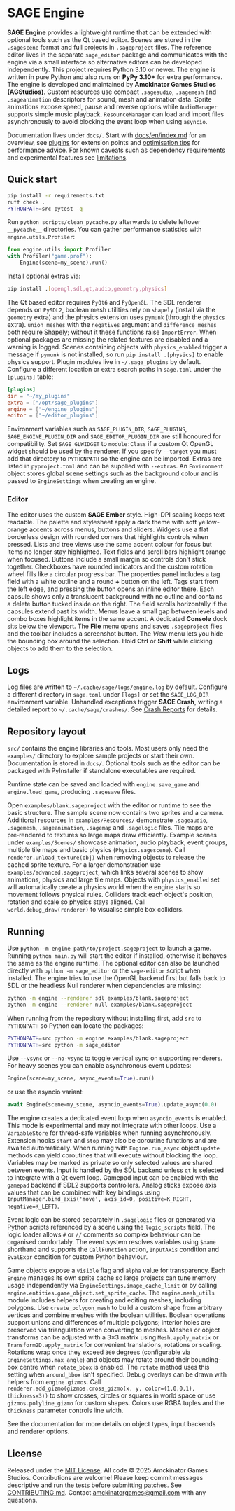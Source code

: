 # SAGE Engine

**SAGE Engine** provides a lightweight runtime that can be extended with optional tools such as the Qt based editor. Scenes are stored in the `.sagescene` format and full projects in `.sageproject` files. The reference editor lives in the separate ``sage_editor`` package and communicates with the engine via a small interface so alternative editors can be developed independently.
This project requires Python 3.10 or newer. The engine is written in pure
Python and also runs on **PyPy 3.10+** for extra performance.
The engine is developed and maintained by **Amckinator Games Studios (AGStudios)**.
Custom resources use compact `.sageaudio`, `.sagemesh` and `.sageanimation` descriptors for sound, mesh and animation data.
Sprite animations expose speed, pause and reverse options while ``AudioManager`` supports simple music playback.
``ResourceManager`` can load and import files asynchronously to avoid blocking the event loop when using ``asyncio``.

Documentation lives under `docs/`. Start with [docs/en/index.md](docs/en/index.md) for an overview, see [plugins](docs/en/plugins.md) for extension points and [optimisation tips](docs/en/optimisation.md) for performance advice.
For known caveats such as dependency requirements and experimental features see
[limitations](docs/en/limitations.md).

## Quick start
```bash
pip install -r requirements.txt
ruff check .
PYTHONPATH=src pytest -q
```
Run `python scripts/clean_pycache.py` afterwards to delete leftover `__pycache__` directories.
You can gather performance statistics with `engine.utils.Profiler`:
```python
from engine.utils import Profiler
with Profiler("game.prof"):
    Engine(scene=my_scene).run()
```
Install optional extras via:
```bash
pip install .[opengl,sdl,qt,audio,geometry,physics]
```
The Qt based editor requires `PyQt6` and `PyOpenGL`. The SDL renderer depends on
`PySDL2`, boolean mesh utilities rely on `shapely` (install via the
`geometry` extra) and the physics extension uses `pymunk` (through the
`physics` extra). `union_meshes` with the ``negatives`` argument and
``difference_meshes`` both require Shapely; without it these functions raise
``ImportError``. When optional packages are missing the related features are
disabled and a warning is logged. Scenes containing objects with
``physics_enabled`` trigger a message if ``pymunk`` is not installed, so run
``pip install .[physics]`` to enable physics support.
Plugin modules live in `~/.sage_plugins` by default. Configure a different
location or extra search paths in `sage.toml` under the `[plugins]` table:
```toml
[plugins]
dir = "~/my_plugins"
extra = ["/opt/sage_plugins"]
engine = ["~/engine_plugins"]
editor = ["~/editor_plugins"]
```
Environment variables such as `SAGE_PLUGIN_DIR`, `SAGE_PLUGINS`,
`SAGE_ENGINE_PLUGIN_DIR` and `SAGE_EDITOR_PLUGIN_DIR` are still
honoured for compatibility.
Set `SAGE_GLWIDGET` to ``module:Class`` if a custom Qt OpenGL widget should be
used by the renderer.
If you specify ``--target`` you must add that directory to ``PYTHONPATH`` so the
engine can be imported.
Extras are listed in ``pyproject.toml`` and can be supplied with ``--extras``.
An ``Environment`` object stores global scene settings such as the background
colour and is passed to ``EngineSettings`` when creating an engine.

### Editor
The editor uses the custom **SAGE Ember** style.
High-DPI scaling keeps text readable.
The palette and stylesheet apply a dark theme with soft yellow-orange accents
across menus, buttons and sliders. Widgets use a flat borderless design with
rounded corners that highlights controls when pressed. Lists and tree views
use the same accent colour for focus but items no longer stay highlighted.
Text fields and scroll bars highlight orange when focused. Buttons include a
small margin so controls don't stick together. Checkboxes have rounded
indicators and the custom rotation wheel fills like a circular progress bar.
The properties panel includes a tag field with a white outline and a round **+**
button on the left. Tags start from the left edge, and pressing the button opens
an inline editor there. Each capsule shows only a translucent background with no
outline and contains a delete button tucked inside on the right. The field
scrolls horizontally if the capsules extend past its width.
Menus leave a small gap between levels and combo boxes highlight items in the
same accent. A dedicated **Console** dock sits below the viewport.
The **File** menu opens and saves ``.sageproject`` files and the toolbar
includes a screenshot button.
The *View* menu lets you hide the bounding box around the selection.
Hold **Ctrl** or **Shift** while clicking objects to add them to the selection.

## Logs
Log files are written to `~/.cache/sage/logs/engine.log` by default. Configure a
different directory in `sage.toml` under `[logs]` or set the `SAGE_LOG_DIR`
environment variable.
Unhandled exceptions trigger **SAGE Crash**, writing a detailed report to
`~/.cache/sage/crashes/`. See [Crash Reports](docs/en/crash_reports.md) for
details.

## Repository layout
``src/`` contains the engine libraries and tools. Most users only need the
``examples/`` directory to explore sample projects or start their own.
Documentation is stored in ``docs/``. Optional tools such as the editor can be
packaged with PyInstaller if standalone executables are required.

Runtime state can be saved and loaded with `engine.save_game` and
`engine.load_game`, producing `.sagesave` files.

Open `examples/blank.sageproject` with the editor or runtime to see the basic structure. The sample scene now contains two sprites and a camera. Additional resources in `examples/Resources/` demonstrate `.sageaudio`, `.sagemesh`, `.sageanimation`, `.sagemap` and `.sagelogic` files. Tile maps are pre‑rendered to textures so large maps draw efficiently. Example scenes under `examples/Scenes/` showcase animation, audio playback, event groups, multiple tile maps and basic physics (`Physics.sagescene`). Call ``renderer.unload_texture(obj)`` when removing objects to release the cached sprite texture.
For a larger demonstration use `examples/advanced.sageproject`, which links several scenes to show animations, physics and large tile maps.
Objects with ``physics_enabled`` set will automatically create a physics world when the engine starts so movement follows physical rules.
Colliders track each object's position, rotation and scale so physics stays aligned.
Call ``world.debug_draw(renderer)`` to visualise simple box colliders.

## Running
Use `python -m engine path/to/project.sageproject` to launch a game. Running `python main.py` will start the editor if installed, otherwise it behaves the same as the engine runtime. The optional editor can also be launched directly with `python -m sage_editor` or the `sage-editor` script when installed. The engine tries to use the OpenGL backend first but falls back to SDL or the headless Null renderer when dependencies are missing:
```bash
python -m engine --renderer sdl examples/blank.sageproject
python -m engine --renderer null examples/blank.sageproject
```
When running from the repository without installing first, add ``src`` to
``PYTHONPATH`` so Python can locate the packages:
```bash
PYTHONPATH=src python -m engine examples/blank.sageproject
PYTHONPATH=src python -m sage_editor
```
Use `--vsync` or `--no-vsync` to toggle vertical sync on supporting renderers.
For heavy scenes you can enable asynchronous event updates:
```python
Engine(scene=my_scene, async_events=True).run()
```
or use the asyncio variant:
```python
await Engine(scene=my_scene, asyncio_events=True).update_async(0.0)
```
The engine creates a dedicated event loop when ``asyncio_events`` is enabled.
This mode is experimental and may not integrate with other loops.
Use a ``VariableStore`` for thread-safe variables when running asynchronously.
Extension hooks ``start`` and ``stop`` may also be coroutine functions and are
awaited automatically. When running with ``Engine.run_async`` object ``update``
methods can yield coroutines that will execute without blocking the loop.
Variables may be marked as private so only selected values are shared between
events. Input is handled by the SDL backend unless `qt` is selected to integrate
with a Qt event loop.
Gamepad input can be enabled with the `gamepad` backend if SDL2 supports controllers.
Analog sticks expose axis values that can be combined with key bindings using
`InputManager.bind_axis('move', axis_id=0, positive=K_RIGHT, negative=K_LEFT)`.

Event logic can be stored separately in `.sagelogic` files or generated via
Python scripts referenced by a scene using the `logic_scripts` field. The
logic loader allows `#` or `//` comments so complex behaviour can be organised
comfortably. The event system resolves variables using `$name` shorthand and
supports the `CallFunction` action, `InputAxis` condition and `EvalExpr`
condition for custom Python behaviour.

Game objects expose a `visible` flag and `alpha` value for transparency. Each
`Engine` manages its own sprite cache so large projects can tune memory usage
independently via `EngineSettings.image_cache_limit` or by calling
`engine.entities.game_object.set_sprite_cache`.
The `engine.mesh_utils` module includes helpers for creating and editing meshes,
including polygons. Use `create_polygon_mesh` to build a custom shape from
arbitrary vertices and combine meshes with the boolean utilities. Boolean
operations support unions and differences of multiple polygons; interior holes
are preserved via triangulation when converting to meshes. Meshes or object
transforms can be adjusted with a 3×3 matrix using `Mesh.apply_matrix` or
`Transform2D.apply_matrix` for convenient translations, rotations or scaling.
Rotations wrap once they exceed `360` degrees (configurable via
`EngineSettings.max_angle`) and objects may rotate around their
bounding-box centre when `rotate_bbox` is enabled. The `rotate` method uses this
setting when `around_bbox` isn't specified.
Debug overlays can be drawn with helpers from `engine.gizmos`. Call
`renderer.add_gizmo(gizmos.cross_gizmo(x, y, color=(1,0,0,1), thickness=3))`
to show crosses, circles or squares in world space or use
`gizmos.polyline_gizmo` for custom shapes. Colors use RGBA tuples and the
`thickness` parameter controls line width.

See the documentation for more details on object types, input backends and renderer options.

## License
Released under the [MIT License](LICENSE). All code © 2025 Amckinator Games Studios.
Contributions are welcome! Please keep commit messages descriptive and run the tests before submitting patches. See [CONTRIBUTING.md](CONTRIBUTING.md).
Contact <amckinatorgames@gmail.com> with any questions.
